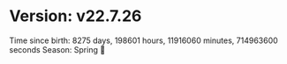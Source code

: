 # Version: v22.7.26
Time since birth: 8275 days, 198601 hours, 11916060 minutes, 714963600 seconds
Season: Spring 🌸
